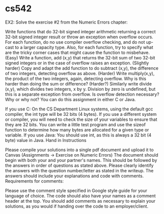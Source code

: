 # cs542
EX2: Solve the exercise #2 from the Numeric Errors chapter:

Write functions that do 32-bit signed integer arithmetic returning a correct 32-bit signed integer result or throw an exception when overflow occurs. For each function, do no use compiler overflow checking, and do not up-cast to a larger capacity type. Also, for each function, try to specify what are the tricky corner cases that might cause the function to misbehave.
(Easy) Write a function, add (x,y) that returns the 32-bit sum of two 32-bit signed integers or in the case of overflow raises an exception.
(Slightly harder) Copy and adapt the add function to do subtract (x,y), the difference of two integers, detecting overflow as above.
(Harder) Write multiply(x,y), the product of the two integers, again, detecting overflow. Why is this harder than doing the sum or difference?
(Harder?) Similarly write divide (x,y), which divides two integers, x by y. Division by zero is undefined, but this is a separate exception from overflow. Is overflow detection necessary? Why or why not?
You can do this assignment in either C or Java.

If you use C:
On the CS Department Linux systems, using the default gcc compiler, the int type will be 32 bits (4 bytes). If you use a different system or compiler, you will need to check the size of your variables to ensure that they are 32 bits. You can write a little test program and use the sizeof function to determine how many bytes are allocated for a given type or variable.
If you use Java:
You should use int, as this is always a 32 bit (4 byte) value in Java.
Hand in Instructions

Please compile your solutions into a single pdf document and upload it to Canvas (Assignments -> Exercise on Numeric Errors)
The document should begin with both your and your partner's names.
This should be followed by the answers in order of questions as stated above.
Please clearly identify the answers with the question number/letter as stated in the writeup.
The answers should include your explanations and code with comments.
Requirements for comments:

Please use the comment style specified in Google style guide for your language of choice.
The code should also have your names as a comment header at the top.
You should add comments as necessary to explain your solutions, as you would if handing over the code to an employer/client.
